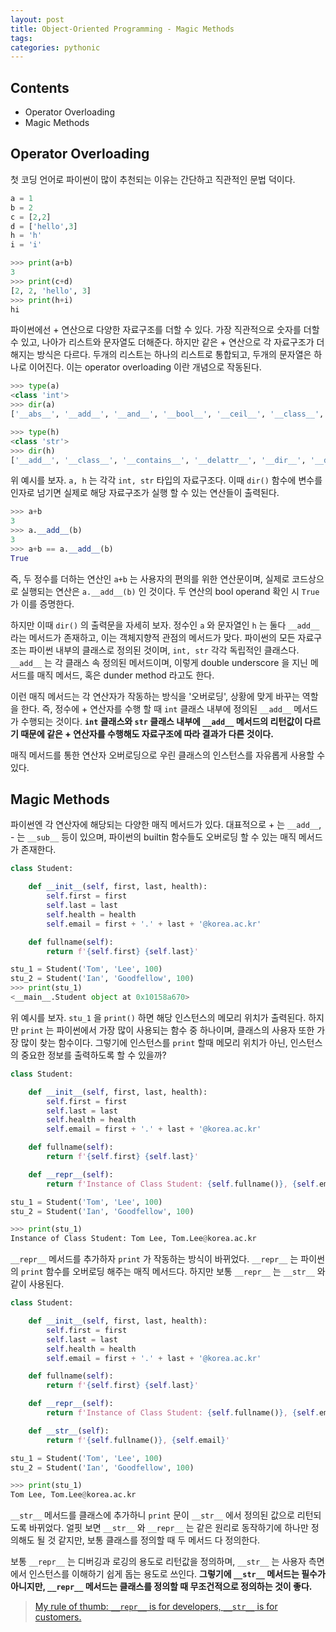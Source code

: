 ```yaml
---
layout: post
title: Object-Oriented Programming - Magic Methods
tags:
categories: pythonic
---
```


## Contents

- Operator Overloading
- Magic Methods

## Operator Overloading

첫 코딩 언어로 파이썬이 많이 추천되는 이유는 간단하고 직관적인 문법 덕이다.

```python
a = 1
b = 2
c = [2,2]
d = ['hello',3]
h = 'h'
i = 'i'

>>> print(a+b)
3
>>> print(c+d)
[2, 2, 'hello', 3]
>>> print(h+i)
hi
```

파이썬에선 + 연산으로 다양한 자료구조를 더할 수 있다. 가장 직관적으로 숫자를 더할 수 있고, 나아가 리스트와 문자열도 더해준다. 하지만 같은 + 연산으로 각 자료구조가 더해지는 방식은 다르다. 두개의 리스트는 하나의 리스트로 통합되고, 두개의 문자열은 하나로 이어진다. 이는 operator overloading 이란 개념으로 작동된다.

```python
>>> type(a)
<class 'int'>
>>> dir(a)
['__abs__', '__add__', '__and__', '__bool__', '__ceil__', '__class__', '__delattr__', '__dir__', '__divmod__']

>>> type(h)
<class 'str'>
>>> dir(h)
['__add__', '__class__', '__contains__', '__delattr__', '__dir__', '__doc__', '__eq__', '__format__']
```

위 예시를 보자. `a, h` 는 각각 `int, str` 타입의 자료구조다. 이때 `dir()` 함수에 변수를 인자로 넘기면 실제로 해당 자료구조가 실행 할 수 있는 연산들이 출력된다.

```python
>>> a+b
3
>>> a.__add__(b)
3
>>> a+b == a.__add__(b)
True
```

즉, 두 정수를 더하는 연산인 `a+b` 는 사용자의 편의를 위한 연산문이며, 실제로 코드상으로 실행되는 연산은 `a.__add__(b)` 인 것이다. 두 연산의 bool operand 확인 시 `True` 가 이를 증명한다.

하지만 이때 `dir()` 의 출력문을 자세히 보자. 정수인 `a` 와 문자열인 `h` 는 둘다 `__add__` 라는 메서드가 존재하고, 이는 객체지향적 관점의 메서드가 맞다. 파이썬의 모든 자료구조는 파이썬 내부의 클래스로 정의된 것이며, `int, str` 각각 독립적인 클래스다. `__add__` 는 각 클래스 속 정의된 메서드이며, 이렇게 double underscore 을 지닌 메서드를 매직 메서드, 혹은 dunder method 라고도 한다.

이런 매직 메서드는 각 연산자가 작동하는 방식을 '오버로딩', 상황에 맞게 바꾸는 역할을 한다. 즉, 정수에 + 연산자를 수행 할 때 `int` 클래스 내부에 정의된 `__add__` 메서드가 수행되는 것이다. **`int` 클래스와 `str` 클래스 내부에 `__add__` 메서드의 리턴값이 다르기 때문에 같은 + 연산자를 수행해도 자료구조에 따라 결과가 다른 것이다.**

매직 메서드를 통한 연산자 오버로딩으로 우린 클래스의 인스턴스를 자유롭게 사용할 수 있다.

## Magic Methods

파이썬엔 각 연산자에 해당되는 다양한 매직 메서드가 있다. 대표적으로 + 는 `__add__`, - 는 `__sub__` 등이 있으며, 파이썬의 builtin 함수들도 오버로딩 할 수 있는 매직 메서드가 존재한다.

```python
class Student:

    def __init__(self, first, last, health):
        self.first = first
        self.last = last
        self.health = health
        self.email = first + '.' + last + '@korea.ac.kr'

    def fullname(self):
        return f'{self.first} {self.last}'

stu_1 = Student('Tom', 'Lee', 100)
stu_2 = Student('Ian', 'Goodfellow', 100)
>>> print(stu_1)
<__main__.Student object at 0x10158a670>
```

위 예시를 보자. `stu_1` 을 `print()` 하면 해당 인스턴스의 메모리 위치가 출력된다. 하지만 `print` 는 파이썬에서 가장 많이 사용되는 함수 중 하나이며, 클래스의 사용자 또한 가장 많이 찾는 함수이다. 그렇기에 인스턴스를 `print` 할때 메모리 위치가 아닌, 인스턴스의 중요한 정보를 출력하도록 할 수 있을까?

```python
class Student:

    def __init__(self, first, last, health):
        self.first = first
        self.last = last
        self.health = health
        self.email = first + '.' + last + '@korea.ac.kr'

    def fullname(self):
        return f'{self.first} {self.last}'

    def __repr__(self):
        return f'Instance of Class Student: {self.fullname()}, {self.email}'

stu_1 = Student('Tom', 'Lee', 100)
stu_2 = Student('Ian', 'Goodfellow', 100)

>>> print(stu_1)
Instance of Class Student: Tom Lee, Tom.Lee@korea.ac.kr
```

`__repr__` 메서드를 추가하자 `print` 가 작동하는 방식이 바뀌었다. `__repr__` 는 파이썬의 `print` 함수를 오버로딩 해주는 매직 메서드다. 하지만 보통 `__repr__` 는 `__str__` 와 같이 사용된다.

```python
class Student:

    def __init__(self, first, last, health):
        self.first = first
        self.last = last
        self.health = health
        self.email = first + '.' + last + '@korea.ac.kr'

    def fullname(self):
        return f'{self.first} {self.last}'

    def __repr__(self):
        return f'Instance of Class Student: {self.fullname()}, {self.email}'

    def __str__(self):
        return f'{self.fullname()}, {self.email}'

stu_1 = Student('Tom', 'Lee', 100)
stu_2 = Student('Ian', 'Goodfellow', 100)

>>> print(stu_1)
Tom Lee, Tom.Lee@korea.ac.kr
```

`__str__` 메서드를 클래스에 추가하니 `print` 문이 `__str__` 에서 정의된 값으로 리턴되도록 바뀌었다. 얼핏 보면 `__str__` 와 `__repr__` 는 같은 원리로 동작하기에 하나만 정의해도 될 것 같지만, 보통 클래스를 정의할 때 두 메서드 다 정의한다.

보통 `__repr__` 는 디버깅과 로깅의 용도로 리턴값을 정의하며, `__str__` 는 사용자 측면에서 인스턴스를 이해하기 쉽게 돕는 용도로 쓰인다. **그렇기에 `__str__` 메서드는 필수가 아니지만, `__repr__` 메서드는 클래스를 정의할 때 무조건적으로 정의하는 것이 좋다.**

> [My rule of thumb: `__repr__` is for developers, `__str__` is for customers.](https://stackoverflow.com/questions/1436703/what-is-the-difference-between-str-and-repr)
